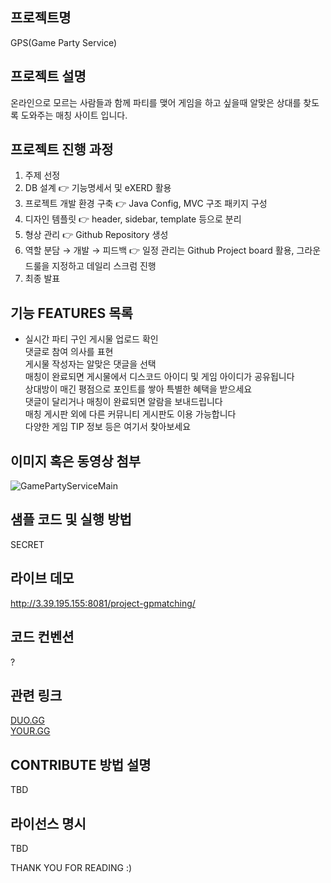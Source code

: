 ## 프로젝트명
GPS(Game Party Service)

## 프로젝트 설명
온라인으로 모르는 사람들과 함께 파티를 맺어 게임을 하고 싶을때 알맞은 상대를 찾도록 도와주는 매칭 사이트 입니다.

## 프로젝트 진행 과정
1. 주제 선정 
2. DB 설계 👉 기능명세서 및 eXERD 활용
3. 프로젝트 개발 환경 구축 👉 Java Config, MVC 구조 패키지 구성
4. 디자인 템플릿 👉 header, sidebar, template 등으로 분리
5. 형상 관리 👉 Github Repository 생성
6. 역할 분담 → 개발 → 피드백
   👉 일정 관리는 Github Project board 활용, 
   그라운드룰을 지정하고 데일리 스크럼 진행
7. 최종 발표

## 기능 FEATURES 목록
- 실시간 파티 구인 게시물 업로드 확인  
댓글로 참여 의사를 표현  
게시물 작성자는 알맞은 댓글을 선택  
매칭이 완료되면 게시물에서 디스코드 아이디 및 게임 아이디가 공유됩니다  
상대방이 매긴 평점으로 포인트를 쌓아 특별한 혜택을 받으세요  
댓글이 달리거나 매칭이 완료되면 알람을 보내드립니다  
매칭 게시판 외에 다른 커뮤니티 게시판도 이용 가능합니다  
다양한 게임 TIP 정보 등은 여기서 찾아보세요  

## 이미지 혹은 동영상 첨부
![GamePartyServiceMain](https://github.com/addinedu2/project-gpmatching/assets/145098356/eaea73ff-8633-4a8b-a12e-5f8579480f02)

## 샘플 코드 및 실행 방법
SECRET

## 라이브 데모 
http://3.39.195.155:8081/project-gpmatching/


## 코드 컨벤션
?

## 관련 링크
[DUO.GG](https://duo.op.gg/ko/lol/)  
[YOUR.GG](https://your.gg/ko/kr/duo-request) 

## CONTRIBUTE 방법 설명
TBD

## 라이선스 명시
TBD

THANK YOU FOR READING :)
